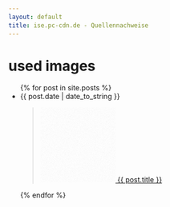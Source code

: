 ```yaml
---
layout: default
title: ise.pc-cdn.de - Quellennachweise 
---
```


<div id="home">
  <h1>used images</h1>
  <ul class="posts">
    {% for post in site.posts %}
      <li>
       <span>
          {{ post.date | date_to_string }}
       </span> 
       <blockquote>
        <a href="{{ post.url }}">
          <img src="/assets/img/bg/overlay-pattern.png" 
           style="background-image: url(/assets/img/post-thumbnails/{{post.thumbnail}})" 
           width="150" height="150" alt="{{ post.title }}"> 
           {{ post.title }}</a>
       </blockquote>
       </li>
    {% endfor %}
  </ul>
</div>
